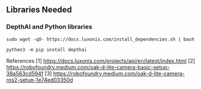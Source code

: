 ## Libraries Needed

### DepthAI and Python libraries

`sudo wget -qO- https://docs.luxonis.com/install_dependencies.sh | bash`

`python3 -m pip install depthai`

References
[1] https://docs.luxonis.com/projects/api/en/latest/index.html
[2] https://robofoundry.medium.com/oak-d-lite-camera-basic-setup-38a563cd594f
[3] https://robofoundry.medium.com/oak-d-lite-camera-ros2-setup-1e74ed03350d
